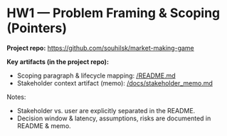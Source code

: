 
# HW1 — Problem Framing & Scoping (Pointers)

**Project repo:** https://github.com/souhilsk/market-making-game

**Key artifacts (in the project repo):**
- Scoping paragraph & lifecycle mapping: [/README.md](https://github.com/souhilsk/market-making-game/blob/main/README.md)
- Stakeholder context artifact (memo): [/docs/stakeholder_memo.md](https://github.com/souhilsk/market-making-game/blob/main/docs/stakeholder_memo.md)

Notes:
- Stakeholder vs. user are explicitly separated in the README.
- Decision window & latency, assumptions, risks are documented in README & memo.
